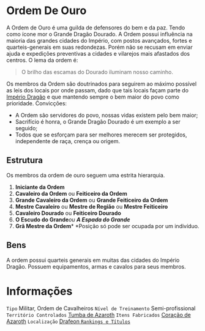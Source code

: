 <!-- TITLE: Ordem De Ouro -->
<!-- SUBTITLE: Visão geral sobre Ordem De Ouro -->

# Ordem De Ouro
A Ordem de Ouro é uma guilda de defensores do bem e da paz. Tendo como ícone mor o Grande Dragão Dourado. A Ordem possui influência na maioria das grandes cidades do Império, com postos avançados, fortes e quarteis-generais em suas redondezas. Porém não se recusam em enviar ajuda e expedições preventivas a cidades e vilarejos mais afastados dos centros. O lema da ordem é:
> O brilho das escamas do Dourado iluminam nosso caminho.

Os membros da Ordem são doutrinados para seguirem ao máximo possível as leis dos locais por onde passam, dado que tais locais façam parte do [Império Dragão](http://localhost/faccoes/nacoes/imperio-dragao#imperio-dragao) e que mantendo sempre o bem maior do povo como prioridade. Convicções:
* A Ordem são servidores do povo, nossas vidas existem pelo bem maior;
* Sacrifício é honra, o Grande Dragão Dourado é um exemplo a ser seguido;
* Todos que se esforçam para ser melhores merecem ser protegidos, independente de raça, crença ou origem.
## Estrutura
Os membros da ordem de ouro seguem uma estrita hierarquia.
1. **Iniciante da Ordem**
2. **Cavaleiro da Ordem** ou **Feiticeiro da Ordem**
3. **Grande Cavaleiro da Ordem** ou **Grande Feiticeiro da Ordem**
4. **Mestre Cavaleiro** ou **Mestre de Região** ou **Mestre Feiticeiro**
5. **Cavaleiro Dourado** ou **Feiticeiro Dourado**
6. **O Escudo do Grande***ou **A Espada do Grande*** 
7. **Grã Mestre da Ordem***
*Posição só pode ser ocupada por um indivíduo. 

## Bens
A ordem possui quarteis generais em muitas das cidades do Império Dragão. Possuem equipamentos, armas e cavalos para seus membros.

# Informações
`Tipo` Militar, Ordem de Cavalheiros
`Nível de Treinamento` Semi-profissional 
`Território Controlados` [Tumba de Azaroth](http://localhost/lugares/plano-material/drafeon/sudeste-de-drafeon/felicidade/tumba-de-azaroth#tumba-de-azaroth) 
`Itens Fabricados` [Coração de Azaroth](http://localhost/itens/unicos/coracao-de-azarothr#coracao-de-azaroth) 
`Localização` [Drafeon ](http://localhost/lugares/plano-material/drafeon#drafeon)
[`Rankings e Títulos`](http://localhost/rankings-e-titulos#ordem-de-ouro)


